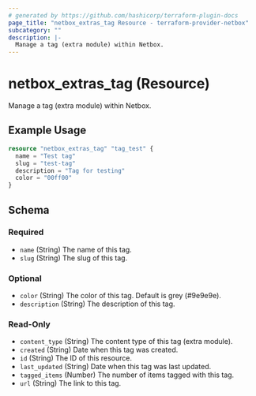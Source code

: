 ```yaml
---
# generated by https://github.com/hashicorp/terraform-plugin-docs
page_title: "netbox_extras_tag Resource - terraform-provider-netbox"
subcategory: ""
description: |-
  Manage a tag (extra module) within Netbox.
---
```


# netbox_extras_tag (Resource)

Manage a tag (extra module) within Netbox.

## Example Usage

```terraform
resource "netbox_extras_tag" "tag_test" {
  name = "Test tag"
  slug = "test-tag"
  description = "Tag for testing"
  color = "00ff00"
}
```

<!-- schema generated by tfplugindocs -->
## Schema

### Required

- `name` (String) The name of this tag.
- `slug` (String) The slug of this tag.

### Optional

- `color` (String) The color of this tag. Default is grey (#9e9e9e).
- `description` (String) The description of this tag.

### Read-Only

- `content_type` (String) The content type of this tag (extra module).
- `created` (String) Date when this tag was created.
- `id` (String) The ID of this resource.
- `last_updated` (String) Date when this tag was last updated.
- `tagged_items` (Number) The number of items tagged with this tag.
- `url` (String) The link to this tag.


